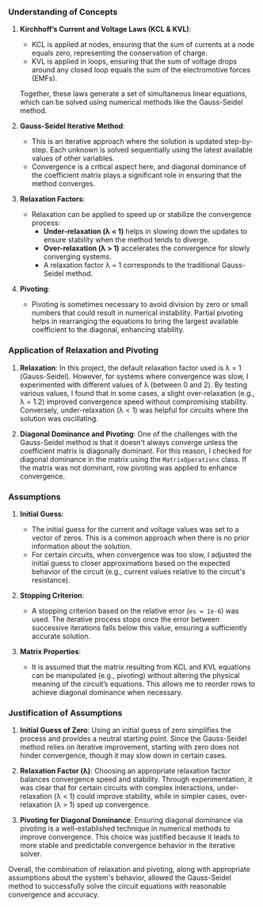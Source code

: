 ### Understanding of Concepts

1. **Kirchhoff’s Current and Voltage Laws (KCL & KVL)**:
   - KCL is applied at nodes, ensuring that the sum of currents at a node equals zero, representing the conservation of charge.
   - KVL is applied in loops, ensuring that the sum of voltage drops around any closed loop equals the sum of the electromotive forces (EMFs).

   Together, these laws generate a set of simultaneous linear equations, which can be solved using numerical methods like the Gauss-Seidel method.

2. **Gauss-Seidel Iterative Method**:
   - This is an iterative approach where the solution is updated step-by-step. Each unknown is solved sequentially using the latest available values of other variables.
   - Convergence is a critical aspect here, and diagonal dominance of the coefficient matrix plays a significant role in ensuring that the method converges.

3. **Relaxation Factors**:
   - Relaxation can be applied to speed up or stabilize the convergence process:
     - **Under-relaxation (λ < 1)** helps in slowing down the updates to ensure stability when the method tends to diverge.
     - **Over-relaxation (λ > 1)** accelerates the convergence for slowly converging systems.
     - A relaxation factor λ = 1 corresponds to the traditional Gauss-Seidel method.

4. **Pivoting**:
   - Pivoting is sometimes necessary to avoid division by zero or small numbers that could result in numerical instability. Partial pivoting helps in rearranging the equations to bring the largest available coefficient to the diagonal, enhancing stability.

### Application of Relaxation and Pivoting

1. **Relaxation**:
   In this project, the default relaxation factor used is λ = 1 (Gauss-Seidel). However, for systems where convergence was slow, I experimented with different values of λ (between 0 and 2). By testing various values, I found that in some cases, a slight over-relaxation (e.g., λ = 1.2) improved convergence speed without compromising stability. Conversely, under-relaxation (λ < 1) was helpful for circuits where the solution was oscillating.

2. **Diagonal Dominance and Pivoting**:
   One of the challenges with the Gauss-Seidel method is that it doesn't always converge unless the coefficient matrix is diagonally dominant. For this reason, I checked for diagonal dominance in the matrix using the `MatrixOperations` class. If the matrix was not dominant, row pivoting was applied to enhance convergence.

### Assumptions

1. **Initial Guess**:
   - The initial guess for the current and voltage values was set to a vector of zeros. This is a common approach when there is no prior information about the solution.
   - For certain circuits, when convergence was too slow, I adjusted the initial guess to closer approximations based on the expected behavior of the circuit (e.g., current values relative to the circuit's resistance).

2. **Stopping Criterion**:
   - A stopping criterion based on the relative error (`es = 1e-6`) was used. The iterative process stops once the error between successive iterations falls below this value, ensuring a sufficiently accurate solution.

3. **Matrix Properties**:
   - It is assumed that the matrix resulting from KCL and KVL equations can be manipulated (e.g., pivoting) without altering the physical meaning of the circuit’s equations. This allows me to reorder rows to achieve diagonal dominance when necessary.

### Justification of Assumptions

1. **Initial Guess of Zero**:
   Using an initial guess of zero simplifies the process and provides a neutral starting point. Since the Gauss-Seidel method relies on iterative improvement, starting with zero does not hinder convergence, though it may slow down in certain cases.

2. **Relaxation Factor (λ)**:
   Choosing an appropriate relaxation factor balances convergence speed and stability. Through experimentation, it was clear that for certain circuits with complex interactions, under-relaxation (λ < 1) could improve stability, while in simpler cases, over-relaxation (λ > 1) sped up convergence.

3. **Pivoting for Diagonal Dominance**:
   Ensuring diagonal dominance via pivoting is a well-established technique in numerical methods to improve convergence. This choice was justified because it leads to more stable and predictable convergence behavior in the iterative solver.

Overall, the combination of relaxation and pivoting, along with appropriate assumptions about the system's behavior, allowed the Gauss-Seidel method to successfully solve the circuit equations with reasonable convergence and accuracy.
